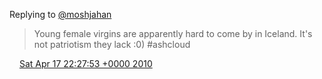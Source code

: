 Replying to [@moshjahan](https://twitter.com/@moshjahan/status/12363402561)

> Young female virgins are apparently hard to come by in Iceland\. It's not patriotism they lack :0\) \#ashcloud

<img src="../../media/tweet.ico" width="12" /> [Sat Apr 17 22:27:53 +0000 2010](https://twitter.com/DromerDenker/status/12364240426)